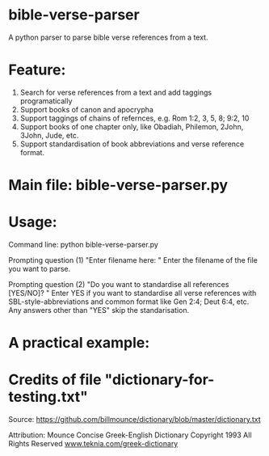 # bible-verse-parser
A python parser to parse bible verse references from a text.

# Feature:
1. Search for verse references from a text and add taggings programatically
2. Support books of canon and apocrypha
3. Support taggings of chains of refernces, e.g. Rom 1:2, 3, 5, 8; 9:2, 10
4. Support books of one chapter only, like Obadiah, Philemon, 2John, 3John, Jude, etc.
5. Support standardisation of book abbreviations and verse reference format.

# Main file: bible-verse-parser.py

# Usage:

Command line: python bible-verse-parser.py

Prompting question (1) "Enter filename here: "
Enter the filename of the file you want to parse.

Prompting question (2) "Do you want to standardise all references [YES/NO]? "
Enter YES if you want to standardise all verse references with SBL-style-abbreviations and common format like Gen 2:4; Deut 6:4, etc.
Any answers other than "YES" skip the standarisation.

# A practical example:



# Credits of file "dictionary-for-testing.txt"

Source: <a href="https://github.com/billmounce/dictionary/blob/master/dictionary.txt">https://github.com/billmounce/dictionary/blob/master/dictionary.txt</a>

Attribution:
Mounce Concise Greek-English Dictionary
Copyright 1993 All Rights Reserved
www.teknia.com/greek-dictionary
